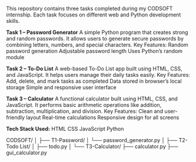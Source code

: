 This repository contains three tasks completed during my CODSOFT internship.
Each task focuses on different web and Python development skills.

**Task 1 – Password Generator**
A simple Python program that creates strong and random passwords.
It allows users to generate secure passwords by combining letters, numbers, and special characters.
Key Features:
Random password generation
Adjustable password length
Uses Python’s random module

**Task 2 – To-Do List**
A web-based To-Do List app built using HTML, CSS, and JavaScript.
It helps users manage their daily tasks easily.
Key Features:
Add, delete, and mark tasks as completed
Data stored in browser’s local storage
Simple and responsive user interface

**Task 3 – Calculator**
A functional calculator built using HTML, CSS, and JavaScript.
It performs basic arithmetic operations like addition, subtraction, multiplication, and division.
Key Features:
Clean and user-friendly layout
Real-time calculations
Responsive design for all screens

**Tech Stack Used:**
HTML
CSS
JavaScript
Python

CODSOFT/
│
├── T1-Password/
│   └── password_generator.py
│
├── T2-Todo List/
│   ├── todo.py
│
└── T3-Calculator/
    ├── calculator.py
    ├── gui_calculator.py
